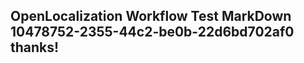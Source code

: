 <properties
ms.topic="hero-topic"
ms.test1="hero-topic"
ms.test2="test"/>

## OpenLocalization Workflow Test MarkDown 10478752-2355-44c2-be0b-22d6bd702af0 thanks!
